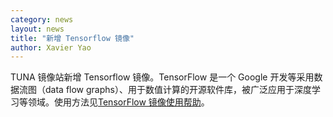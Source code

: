 ```yaml
---
category: news
layout: news
title: "新增 Tensorflow 镜像"
author: Xavier Yao
---
```


TUNA 镜像站新增 Tensorflow 镜像。TensorFlow 是一个 Google 开发等采用数据流图（data flow graphs）、用于数值计算的开源软件库，被广泛应用于深度学习等领域。使用方法见[TensorFlow 镜像使用帮助](/help/tensorflow/)。
